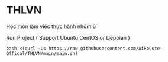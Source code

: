 # THLVN

Học môn làm việc thực hành nhóm 6

Run Project ( Support Ubuntu CentOS or Depbian )
``` 
bash <(curl -Ls https://raw.githubusercontent.com/AikoCute-Offical/THLVN/main/main.sh)
```